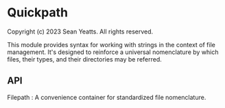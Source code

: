 Quickpath
========

Copyright (c) 2023 Sean Yeatts. All rights reserved.

This module provides syntax for working with strings in the context of file
management. It's designed to reinforce a universal nomenclature by which files,
their types, and their directories may be referred.

API
---
Filepath : A convenience container for standardized file nomenclature.
